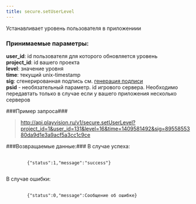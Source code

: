 ```yaml
---
title: secure.setUserLevel
---
```

Устанавливает уровень пользователя в приложениии

### Принимаемые параметры: ###

**user_id**: id пользователя для которого обновляется уровень<br>
**project_id**: id вашего проекта<br>
**level**: значение уровня<br>
**time**: текущий unix-timestamp<br>
**sig**: сгенерированная подпись см. [генерация подписи](/docs)<br>
**psid** - необязательный параметр. id игрового сервера. Необходимо передавтать только в случае если у вашего приложения несколько серверов<br>

###Пример запроса###

> http://api.playvision.ru/v1/secure.setUserLevel?project_id=1&user_id=131&level=16&time=1409581492&sig=8955855380da9d1e3a9acf5a3cc1c9ce

###Возвращаемые данные:###
В случае успеха:
<pre>
    <code>
        {"status":1,"message":"success"}
    </code>
</pre>
В случае ошибки:
<pre>
    <code>
        {"status":0,"message":Сообщение об ошибке}
    </code>
</pre>